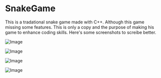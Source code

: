 # SnakeGame
 This is a tradational snake game made with C++. Although this game missing some features. This is only a copy and the purpose of making his game to enhance coding skills.
 Here's some screenshots to screibe better.

![Image](https://github.com/user-attachments/assets/9f15c5dc-b856-4d09-8f50-a1f3ac5f491a)

![Image](https://github.com/user-attachments/assets/6dd76d38-ed62-4724-b2ee-e9d3ad33d8da)

![Image](https://github.com/user-attachments/assets/c72d8c56-9dfa-45da-b69a-f6c6be0cc536)

![Image](https://github.com/user-attachments/assets/dfffee09-2ec5-47ff-9966-e23a49a6bfa6)
